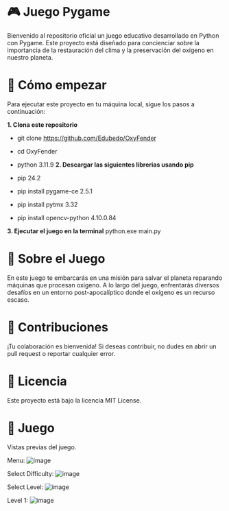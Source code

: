 # 🎮  Juego Pygame

Bienvenido al repositorio oficial un juego educativo desarrollado en Python con Pygame. Este proyecto está diseñado para concienciar sobre la importancia de la restauración del clima y la preservación del oxígeno en nuestro planeta.

# 🚀 Cómo empezar

Para ejecutar este proyecto en tu máquina local, sigue los pasos a continuación:

**1. Clona este repositorio**

- git clone https://github.com/Edubedo/OxyFender

- cd OxyFender

- python  3.11.9
**2. Descargar las siguientes librerias usando pip**
- pip 24.2
- pip install pygame-ce 2.5.1
- pip install pytmx 3.32
- pip install opencv-python 4.10.0.84


**3. Ejecutar el juego en la terminal**
python.exe main.py

# 🎯 Sobre el Juego
En este juego te embarcarás en una misión para salvar el planeta reparando máquinas que procesan oxígeno. A lo largo del juego, enfrentarás diversos desafíos en un entorno post-apocalíptico donde el oxígeno es un recurso escaso.

# 🤝 Contribuciones
¡Tu colaboración es bienvenida! Si deseas contribuir, no dudes en abrir un pull request o reportar cualquier error.

# 📜 Licencia
Este proyecto está bajo la licencia MIT License.

# 📜 Juego
Vistas previas del juego.

Menu:
![image](https://github.com/user-attachments/assets/f9f7fb09-6036-4677-ba5a-de2711fcac74)

Select Difficulty:
![image](https://github.com/user-attachments/assets/796ca422-2cb7-48cb-b047-99ba0b8ade8d)

Select Level:
![image](https://github.com/user-attachments/assets/2a0c5cad-6c36-40d7-ad15-b648f8d3be4e)

Level 1:
![image](https://github.com/user-attachments/assets/60db547c-0488-4b40-98a8-c0e87879cdac)


